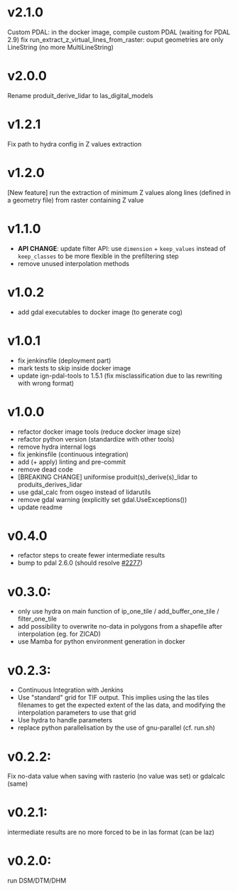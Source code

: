 # v2.1.0
Custom PDAL: in the docker image, compile custom PDAL (waiting for PDAL 2.9)
fix run_extract_z_virtual_lines_from_raster: ouput geometries are only LineString (no more MultiLineString) 

# v2.0.0
Rename produit_derive_lidar to las_digital_models

# v1.2.1
Fix path to hydra config in Z values extraction

# v1.2.0
[New feature] run the extraction of minimum Z values along lines (defined in a geometry file) from raster containing Z value

# v1.1.0
- **API CHANGE**: update filter API: use `dimension` + `keep_values` instead of `keep_classes` to be more flexible in
the prefiltering step
- remove unused interpolation methods

# v1.0.2
- add gdal executables to docker image (to generate cog)

# v1.0.1
- fix jenkinsfile (deployment part)
- mark tests to skip inside docker image
- update ign-pdal-tools to 1.5.1 (fix misclassification due to las rewriting with wrong format)

# v1.0.0
- refactor docker image tools (reduce docker image size)
- refactor python version (standardize with other tools)
- remove hydra internal logs
- fix jenkinsfile (continuous integration)
- add (+ apply) linting and pre-commit
- remove dead code
- [BREAKING CHANGE] uniformise produit(s)_derive(s)_lidar to produits_derives_lidar
- use gdal_calc from osgeo instead of lidarutils
- remove gdal warning (explicitly set gdal.UseExceptions())
- update readme

# v0.4.0
- refactor steps to create fewer intermediate results
- bump to pdal 2.6.0 (should resolve [#2277](http://redmine.forge-idi.ign.fr/issues/2277))

# v0.3.0:
- only use hydra on main function of ip_one_tile / add_buffer_one_tile / filter_one_tile
- add possibility to overwrite no-data in polygons from a shapefile after interpolation (eg. for ZICAD)
- use Mamba for python environment generation in docker

# v0.2.3:
- Continuous Integration with Jenkins
- Use "standard" grid for TIF output. This implies using the las tiles filenames to get the
expected extent of the las data, and modifying the interpolation parameters to use that grid
- Use hydra to handle parameters
- replace python parallelisation by the use of gnu-parallel (cf. run.sh)

# v0.2.2:
Fix no-data value when saving with rasterio (no value was set) or gdalcalc (same)

# v0.2.1:
intermediate results are no more forced to be in las format (can be laz)

# v0.2.0:
run DSM/DTM/DHM
